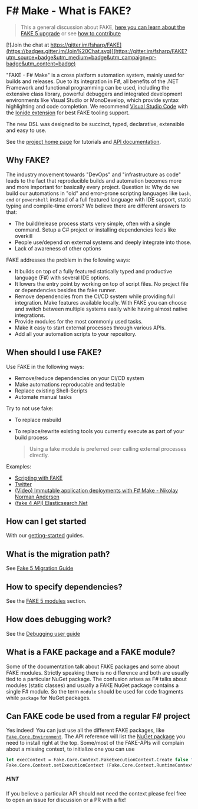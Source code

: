 # F# Make - What is FAKE?

> This a general discussion about FAKE, [here you can learn about the FAKE 5 upgrade](fake-fake5-learn-more.html) or see [how to contribute](contributing.html)

[![Join the chat at https://gitter.im/fsharp/FAKE](https://badges.gitter.im/Join%20Chat.svg)](https://gitter.im/fsharp/FAKE?utm_source=badge&utm_medium=badge&utm_campaign=pr-badge&utm_content=badge)

"FAKE - F# Make" is a cross platform automation system, mainly used for builds and releases. Due to its integration 
in F#, all benefits of the .NET Framework and functional programming can be used, including 
the extensive class library, powerful debuggers and integrated development environments like 
Visual Studio or MonoDevelop, which provide syntax highlighting and code completion. 
We recommend [Visual Studio Code](https://code.visualstudio.com/) with the [Ionide extension](https://marketplace.visualstudio.com/items?itemName=Ionide.Ionide-fsharp) for best FAKE tooling support.

The new DSL was designed to be succinct, typed, declarative, extensible and easy to use.

See the [project home page](index.html) for tutorials and [API documentation](apidocs/v5/index.html).

## Why FAKE?

The industry movement towards "DevOps" and "infrastructure as code" leads to the fact that reproducible builds and automation becomes more and more important for basically every project.
Question is: Why do we build our automations in "old" and error-prone scripting languages like `bash`, `cmd` or `powershell` instead of a full featured language with IDE support, static typing and compile-time errors?
We believe there are different answers to that:

- The build/release process starts very simple, often with a single command. Setup a C# project or installing dependencies feels like overkill
- People use/depend on external systems and deeply integrate into those.
- Lack of awareness of other options

FAKE addresses the problem in the following ways:

- It builds on top of a fully featured statically typed and productive language (F#) with several IDE options.
- It lowers the entry point by working on top of script files. No project file or dependencies besides the fake runner.
- Remove dependencies from the CI/CD system while providing full integration. Make features available locally.
  With FAKE you can choose and switch between multiple systems easily while having almost native integrations.
- Provide modules for the most commonly used tasks.
- Make it easy to start external processes through various APIs.
- Add all your automation scripts to your repository.

## When should I use FAKE?

Use FAKE in the following ways:

- Remove/reduce dependencies on your CI/CD system
- Make automations reproducable and testable
- Replace existing Shell-Scripts
- Automate manual tasks

Try to not use fake:

- To replace msbuild
- To replace/rewrite existing tools you currently execute as part of your build process
  
  > Using a fake module is preferred over calling external processes directly.

Examples:

- [Scripting with FAKE](https://atlemann.github.io/fsharp/2018/06/15/standalone-scripts-with-fake-cli.html)
- [Twitter](https://twitter.com/JonathanOhlrich/status/1031591590186442753)
- [(Video) Immutable application deployments with F# Make - Nikolay Norman Andersen](https://www.youtube.com/watch?v=_sZT0CpJ6Vo)
- [(fake 4 API) Elasticsearch.Net](https://www.elastic.co/de/blog/solidifying-releases-with-fsharp-make)

## How can I get started

With our [getting-started](fake-gettingstarted.html) guides.


## What is the migration path?

See [Fake 5 Migration Guide](fake-migrate-to-fake-5.html)

## How to specify dependencies?

See the [FAKE 5 modules](fake-modules.html) section.

## How does debugging work?

See the [Debugging user guide](/guide/fake-debugging.html)

## What is a FAKE package and a FAKE module?

Some of the documentation talk about FAKE packages and some about FAKE modules.
Strictly speaking there is no difference and both are usually tied to a particular NuGet package.
The confusion arises as F# talks about modules (static classes) and usually a FAKE NuGet package contains a single F# module.
So the term `module` should be used for code fragments while `package` for NuGet packages.

## Can FAKE code be used from a regular F# project

Yes indeed! You can just use all the different FAKE packages, like [`Fake.Core.Environment`](https://fake.build/reference/fake-core-environment.html). The API reference will list the [NuGet package](https://www.nuget.org/packages/Fake.Core.Environment) you need to install right at the top.
Some/most of the FAKE-APIs will complain about a missing context, to initialize one you can use

```fsharp
let execContext = Fake.Core.Context.FakeExecutionContext.Create false "build.fsx" []
Fake.Core.Context.setExecutionContext (Fake.Core.Context.RuntimeContext.Fake execContext)
```

<div class="alert alert-info">
    <h5>HINT</h5>
    If you believe a particular API should not need the context please feel free to open an issue for discussion or a PR with a fix!
</div>
